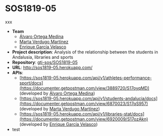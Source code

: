 # SOS1819-05
xxx
- **Team**
  - [Álvaro Ortega Medina](https://github.com/alvortmed)
  - [Marta Verdugo Martínez](https://github.com/martaverdugo6)
  - [Enrique García Velasco](https://github.com/enriquegv7)
- **Project description**: Analysis of the relationship between the students in Andalusia, libraries and sports
- **Repository**: [gti-sos/SOS1819-05](https://github.com/gti-sos/SOS1819-05)
- **URL**: http://sos1819-05.herokuapp.com/
-  **APIs**:
    - [https://sos1819-05.herokuapp.com/api/v1/athletes-performance-sport/docs](https://documenter.getpostman.com/view/3889720/S17oyqMD) (developed by [Álvaro Ortega Medina](https://github.com/alvortmed))
    - [https://sos1819-05.herokuapp.com/api/v1/students-andalucia/docs](https://documenter.getpostman.com/view/6870023/S17qS957) (developed by [Marta Verdugo Martínez](https://github.com/martaverdugo6))
    - [https://sos1819-05.herokuapp.com/api/v1/libraries-stat/docs](https://documenter.getpostman.com/view/6920009/S17ozAkn) (developed by [Enrique García Velasco](https://github.com/enriquegv7))
- test
